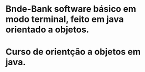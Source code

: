 # Bnde-Bank software básico em modo terminal, feito em java orientado a objetos.
<h1 color:red >Curso de orientção a objetos em java.</h1>

